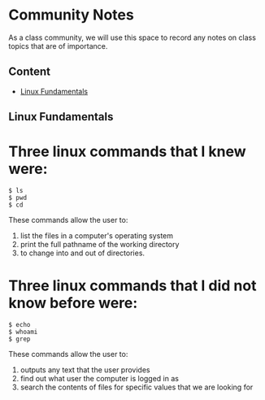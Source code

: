 # Community Notes

As a class community, we will use this space to record any notes on class topics that are of importance.

## Content

* [Linux Fundamentals](#linux-fundamentals)


## Linux Fundamentals

# Three linux commands that I knew were:

```
$ ls
$ pwd
$ cd
```

These commands allow the user to:
1. list the files in a computer's operating system
2. print the full pathname of the working directory
3. to change into and out of directories.

# Three linux commands that I did not know before were:

```
$ echo
$ whoami
$ grep
```

These commands allow the user to:
1. outputs any text that the user provides
2. find out what user the computer is logged in as
3. search the contents of files for specific values that we are looking for